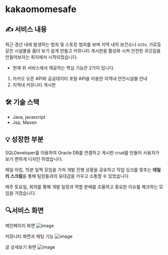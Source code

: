 # kakaomomesafe

## ✍️ 서비스 내용

최근 경산 내에 발생하는 범죄 및 스토킹 범죄를 보며 지역 내의 보건소나 cctv, 가로등 같은
시설물을 좀더 보기 쉽게 만들고 커뮤니티 게시판을 활성화 시켜 안전한 귀갓길을 만들어보자는
취지에서 시작되었습니다.

- 현재 위 서비스에서 제공하는 핵심 기능은 2가지 입니다.
1. 카카오 오픈 API와 공공데이터 포털 API을 이용한 지역내 안전시설물 안내
2. 지역내 커뮤니티 게시판

## 🛠 기술 스택

- Java, javascript
- Jsp, Maven

## 💡 성장한 부분

 SQLDeveloper를 이용하여 Oracle DB를 연결하고 게시판 crud를 만들어 사용자가 보기 편하게 디자인 하였습니다. 

 매일 아침, 15분 일찍 모임을 가져 개발 진행 상황을 공유하고 작업 싱크를 맞추는 **데일리 스크럼**을 통해 팀원들과의 유대감을 키우고 소통할 수 있었습니다.

 매주 토요일, 회의를 통해 개발 일정과 역할 분배를 조율하고 중요한 이슈를 체크하는 모임을 가졌습니다. 

## 🔍서비스 화면
메인페이지 화면
![image](https://github.com/minjae07/kakaomomesafe/assets/124115372/db1e4837-2a38-4a48-ae3b-9196e48597fe)

커뮤니티 화면과 채팅 기능
![image](https://github.com/minjae07/kakaomomesafe/assets/124115372/88aea408-6a27-4fcc-9929-44d0994c6a50)

글 상세보기 화면
![image](https://github.com/minjae07/kakaomomesafe/assets/124115372/2ae0baec-dffe-4a54-86f8-1a1cd88e8ce0)
